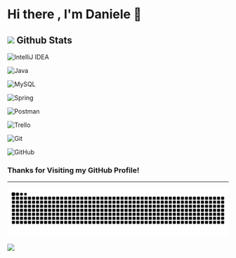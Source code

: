 # Hi there , I'm Daniele 👋

## <img src="https://img.icons8.com/nolan/26/github.png"/> Github Stats



![IntelliJ IDEA](https://img.shields.io/badge/IntelliJIDEA-000000.svg?style=for-the-badge&logo=intellij-idea&logoColor=white)

![Java](https://img.shields.io/badge/java-%23ED8B00.svg?style=for-the-badge&logo=java&logoColor=white)

![MySQL](https://img.shields.io/badge/mysql-%2300f.svg?style=for-the-badge&logo=mysql&logoColor=white)

![Spring](https://img.shields.io/badge/spring-%236DB33F.svg?style=for-the-badge&logo=spring&logoColor=white)

![Postman](https://img.shields.io/badge/Postman-FF6C37?style=for-the-badge&logo=postman&logoColor=white)

![Trello](https://img.shields.io/badge/Trello-%23026AA7.svg?style=for-the-badge&logo=Trello&logoColor=white)

![Git](https://img.shields.io/badge/git-%23F05033.svg?style=for-the-badge&logo=git&logoColor=white)

![GitHub](https://img.shields.io/badge/github-%23121011.svg?style=for-the-badge&logo=github&logoColor=white)

### Thanks for Visiting my GitHub Profile!

---
<p align="center">
<img src="https://github.com/VishwaGauravIn/VishwaGauravIn/blob/output/github-contribution-grid-snake.svg">
</p>

<a href="https://visitcount.itsvg.in">
  <img src="https://visitcount.itsvg.in/api?id=DaniC6&label=Profile%20Views&color=3&icon=5&pretty=false" />
</a>






